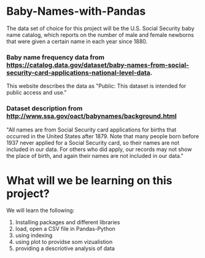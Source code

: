 # Baby-Names-with-Pandas
The data set of choice for this project  will be the U.S. Social Security baby name catalog, which reports on the number of male and female newborns that were given a certain name in each year since 1880.
### Baby name frequency data from https://catalog.data.gov/dataset/baby-names-from-social-security-card-applications-national-level-data. 
This website describes the data as "Public: This dataset is intended for public access and use."
### Dataset description from http://www.ssa.gov/oact/babynames/background.html
"All names are from Social Security card applications for births that occurred in the United States after 1879. Note that many people born before 1937 never applied for a Social Security card, so their names are not included in our data. For others who did apply, our records may not show the place of birth, and again their names are not included in our data."
# What will we be learning on this project?
We will learn the following:
1. Installing packages and different libraries
2. load, open a CSV file in Pandas-Python
3. using indexing
4. using plot to providse som vizualistion
5. providing a descriotive analysis of data
 
